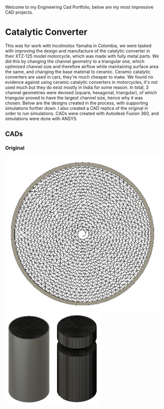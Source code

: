 Welcome to my Engineering Cad Portfolio, below are my most impressive CAD projects.

# Catalytic Converter

This was for work with Incolmotos Yamaha in Colombia, we were tasked with improving the design and manufacture of the catalytic converter in their XTZ-125 model motorcycle, which was made with fully metal parts. We did this by changing the channel geometry to a triangular one, which optimized channel size and therefore airflow while maintaining surface area the same, and changing the base material to ceramic. Ceramic catalytic converters are used in cars, they're much cheaper to make. We found no evidence against using ceramic catalytic converters in motorcycles, it's not used much but they do exist mostly in India for some reason. In total, 3 channel geometries were devised (square, hexagonal, triangular), of which triangular proved to have the largest channel size, hence why it was chosen. Below are the designs created in the process, with supporting simulations further down. I also created a CAD replica of the original in order to run simulations. CADs were created with Autodesk Fusion 360, and simulations were done with ANSYS.

## CADs

### Original

<div style="display:inline;">
<img src="fusion_360/original_catalyzer_top_view.png">
<img src="fusion_360/original_catalyzer_full_view.png">
<img src="fusion_360/original_catalyzer_full_view_no_sleeve.png">
</div>